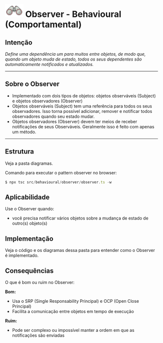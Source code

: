 # ![](../../../public/img/icon-observer-mini.png 'Observer') Observer - Behavioural (Comportamental)

## Intenção

_Define uma dependência um para muitos entre objetos, de modo que, quando um objeto muda de estado, todos os seus dependentes são automaticamente notificados e atualizados._

---

## Sobre o Observer

- Implementado com dois tipos de objetos: objetos observáveis (Subject) e objetos observadores (Observer)
- Objetos observáveis (Subject) tem uma referência para todos os seus observadores. Isso torna possível adicionar, remover e notificar todos observadores quando seu estado mudar.
- Objetos observadores (Observer) devem ter meios de receber notificações de seus Observáveis. Geralmente isso é feito com apenas um método.

---

## Estrutura

Veja a pasta diagramas.

Comando para executar o pattern observer no browser:

```typescript
$ npx tsc src/behavioural/observer/observer.ts -w
```

## Aplicabilidade

Use o Observer quando:

- você precisa notificar vários objetos sobre a mudança de estado de outro(s) objeto(s)

## Implementação

Veja o código e os diagramas dessa pasta para entender como o Observer é implementado.

## Consequências

O que é bom ou ruim no Observer:

**Bom:**

- Usa o SRP (Single Responsability Principal) e OCP (Open Close Principal)
- Facilita a comunicação entre objetos em tempo de execução

**Ruim:**

- Pode ser complexo ou impossível manter a ordem em que as notificações são enviadas

```

```
